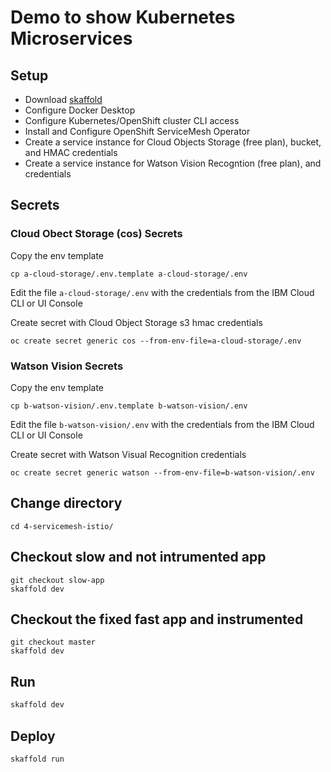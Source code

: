 # Demo to show Kubernetes Microservices

## Setup
- Download [skaffold](https://skaffold.dev/)
- Configure Docker Desktop
- Configure Kubernetes/OpenShift cluster CLI access
- Install and Configure OpenShift ServiceMesh Operator
- Create a service instance for Cloud Objects Storage (free plan), bucket, and HMAC credentials
- Create a service instance for Watson Vision Recogntion (free plan), and credentials

## Secrets

### Cloud Obect Storage (cos) Secrets
Copy the env template
```
cp a-cloud-storage/.env.template a-cloud-storage/.env
```
Edit the file `a-cloud-storage/.env` with the credentials from the IBM Cloud CLI or UI Console

Create secret with Cloud Object Storage s3 hmac credentials
```
oc create secret generic cos --from-env-file=a-cloud-storage/.env
```

### Watson Vision Secrets
Copy the env template
```
cp b-watson-vision/.env.template b-watson-vision/.env
```
Edit the file `b-watson-vision/.env` with the credentials from the IBM Cloud CLI or UI Console

Create secret with Watson Visual Recognition credentials
```
oc create secret generic watson --from-env-file=b-watson-vision/.env
```

## Change directory
```
cd 4-servicemesh-istio/
```

## Checkout slow and not intrumented app
```
git checkout slow-app
skaffold dev
```

## Checkout the fixed fast app and instrumented
```
git checkout master
skaffold dev
```


## Run
```bash
skaffold dev
```

## Deploy
```bash
skaffold run
```
